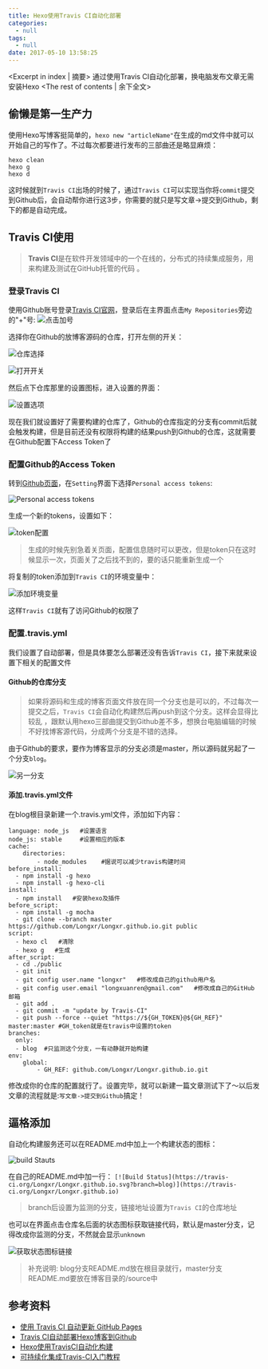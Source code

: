 ```yaml
---
title: Hexo使用Travis CI自动化部署
categories:
  - null
tags:
  - null
date: 2017-05-10 13:58:25
---
```


<Excerpt in index | 摘要> 
通过使用Travis CI自动化部署，换电脑发布文章无需安装Hexo<!-- more -->
<The rest of contents | 余下全文>

## 偷懒是第一生产力
使用Hexo写博客挺简单的，`hexo new "articleName"`在生成的md文件中就可以开始自己的写作了。不过每次都要进行发布的三部曲还是略显麻烦：
```
hexo clean
hexo g
hexo d
```
这时候就到`Travis CI`出场的时候了，通过`Travis CI`可以实现当你将`commit`提交到Github后，会自动帮你进行这3步，你需要的就只是写文章->提交到Github，剩下的都是自动完成。

## Travis CI使用
> **Travis CI**是在软件开发领域中的一个在线的，分布式的持续集成服务，用来构建及测试在GitHub托管的代码 。

### 登录Travis CI
使用Github账号登录[Travis CI官网](https://travis-ci.org/)，登录后在主界面点击`My Repositories`旁边的"+"号:
![点击加号](http://upload-images.jianshu.io/upload_images/2756183-662937f67676de27.png?imageMogr2/auto-orient/strip%7CimageView2/2/w/1240)

选择你在Github的放博客源码的仓库，打开左侧的开关：

![仓库选择](http://upload-images.jianshu.io/upload_images/2756183-bff89e51019b2884.png?imageMogr2/auto-orient/strip%7CimageView2/2/w/1240)

![打开开关](http://upload-images.jianshu.io/upload_images/2756183-00a58625582c0099.png?imageMogr2/auto-orient/strip%7CimageView2/2/w/1240)

然后点下仓库那里的设置图标，进入设置的界面：

![设置选项](http://upload-images.jianshu.io/upload_images/2756183-4daee2df779202b4.png?imageMogr2/auto-orient/strip%7CimageView2/2/w/1240)

现在我们就设置好了需要构建的仓库了，Github的仓库指定的分支有commit后就会触发构建，但是目前还没有权限将构建的结果push到Github的仓库，这就需要在Github配置下Access Token了

### 配置Github的Access Token
转到[Github页面](https://github.com/)，在`Setting`界面下选择`Personal access tokens`:

![Personal access tokens](http://upload-images.jianshu.io/upload_images/2756183-1e5840d238f365ea.png?imageMogr2/auto-orient/strip%7CimageView2/2/w/1240)

生成一个新的tokens，设置如下：

![token配置](http://upload-images.jianshu.io/upload_images/2756183-a115b8f42cde18ce.png?imageMogr2/auto-orient/strip%7CimageView2/2/w/1240)

> 生成的时候先别急着关页面，配置信息随时可以更改，但是token只在这时候显示一次，页面关了之后找不到的，要的话只能重新生成一个

将复制的token添加到`Travis CI`的环境变量中：

![添加环境变量](http://upload-images.jianshu.io/upload_images/2756183-6917780498430ec8.png?imageMogr2/auto-orient/strip%7CimageView2/2/w/1240)

这样`Travis CI`就有了访问Github的权限了

### 配置.travis.yml
我们设置了自动部署，但是具体要怎么部署还没有告诉`Travis CI`，接下来就来设置下相关的配置文件

#### Github的仓库分支
> 如果将源码和生成的博客页面文件放在同一个分支也是可以的，不过每次一提交之后，`Travis CI`会自动化构建然后再push到这个分支。这样会显得比较乱 ，跟默认用hexo三部曲提交到Github差不多，想换台电脑编辑的时候不好找博客源代码，分成两个分支是不错的选择。

由于Github的要求，要作为博客显示的分支必须是master，所以源码就另起了一个分支`blog`。

![另一分支](http://upload-images.jianshu.io/upload_images/2756183-0e200b578a5c9f4f.png?imageMogr2/auto-orient/strip%7CimageView2/2/w/1240)

#### 添加.travis.yml文件
在blog根目录新建一个.travis.yml文件，添加如下内容：
```
language: node_js   #设置语言
node_js: stable     #设置相应的版本
cache:
    directories:
        - node_modules    #据说可以减少travis构建时间
before_install:
  - npm install -g hexo
  - npm install -g hexo-cli
install:
  - npm install   #安装hexo及插件
before_script:
  - npm install -g mocha
  - git clone --branch master https://github.com/Longxr/Longxr.github.io.git public
script:
  - hexo cl   #清除
  - hexo g   #生成
after_script:
  - cd ./public
  - git init
  - git config user.name "longxr"   #修改成自己的github用户名
  - git config user.email "longxuanren@gmail.com"   #修改成自己的GitHub邮箱
  - git add .
  - git commit -m "update by Travis-CI"
  - git push --force --quiet "https://${GH_TOKEN}@${GH_REF}" master:master #GH_token就是在travis中设置的token
branches:
  only:
  - blog  #只监测这个分支，一有动静就开始构建
env:
    global:
        - GH_REF: github.com/Longxr/Longxr.github.io.git
```
修改成你的仓库的配置就行了。设置完毕，就可以新建一篇文章测试下了～以后发文章的流程就是:`写文章->提交到Github`搞定！

## 逼格添加
自动化构建服务还可以在README.md中加上一个构建状态的图标：

![build Stauts](http://upload-images.jianshu.io/upload_images/2756183-5bfabdee4c15e855.png?imageMogr2/auto-orient/strip%7CimageView2/2/w/1240)

在自己的README.md中加一行：
`[![Build Status](https://travis-ci.org/Longxr/Longxr.github.io.svg?branch=blog)](https://travis-ci.org/Longxr/Longxr.github.io)`
> branch后设置为监测的分支，链接地址设置为`Travis CI`的仓库地址

也可以在界面点击仓库名后面的状态图标获取链接代码，默认是master分支，记得改成你监测的分支，不然就会显示`unknown`

![获取状态图标链接](http://upload-images.jianshu.io/upload_images/2756183-0ab45a0ed124f24f.png?imageMogr2/auto-orient/strip%7CimageView2/2/w/1240)

> 补充说明: blog分支README.md放在根目录就行，master分支README.md要放在博客目录的/source中

## 参考资料
- [使用 Travis CI 自动更新 GitHub Pages](http://notes.iissnan.com/2016/publishing-github-pages-with-travis-ci/)
- [Travis CI自动部署Hexo博客到Github](https://xin053.github.io/2016/06/05/Travis%20CI自动部署Hexo博客到Github/)
- [Hexo使用TravisCI自动化构建](https://chuyun.github.io/2016/10/06/Hexo-Travis-Automated%20build/)
- [可持续化集成Travis-CI入门教程](http://blog.smallmuou.xyz/git/2016/03/22/可持续化集成Travis-CI入门教程.html)


